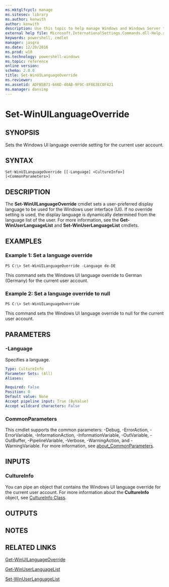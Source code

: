 ```yaml
---
ms.mktglfcycl: manage
ms.sitesec: library
ms.author: kenwith
author: kenwith
description: Use this topic to help manage Windows and Windows Server technologies with Windows PowerShell.
external help file: Microsoft.InternationalSettings.Commands.dll-Help.xml
keywords: powershell, cmdlet
manager: jasgro
ms.date: 12/20/2016
ms.prod: w10
ms.technology: powershell-windows
ms.topic: reference
online version: 
schema: 2.0.0
title: Set-WinUILanguageOverride
ms.reviewer:
ms.assetid: ADFB5B71-666D-40AB-9F9C-8F0E3EC0F421
ms.manager: dansimp
---
```


# Set-WinUILanguageOverride

## SYNOPSIS
Sets the Windows UI language override setting for the current user account.

## SYNTAX

```
Set-WinUILanguageOverride [[-Language] <CultureInfo>] [<CommonParameters>]
```

## DESCRIPTION
The **Set-WinUILanguageOverride** cmdlet sets a user-preferred display language to be used for the Windows user interface (UI).
If no override setting is used, the display language is dynamically determined from the language list of the user.
For more information, see the **Get-WinUserLanguageList** and **Set-WinUserLanguageList** cmdlets.

## EXAMPLES

### Example 1: Set a language override
```
PS C:\> Set-WinUILanguageOverride -Language de-DE
```

This command sets the Windows UI language override to German (Germany) for the current user account.

### Example 2: Set a language override to null
```
PS C:\> Set-WinUILanguageOverride
```

This command sets the Windows UI language override to null for the current user account.

## PARAMETERS

### -Language
Specifies a language.

```yaml
Type: CultureInfo
Parameter Sets: (All)
Aliases: 

Required: False
Position: 0
Default value: None
Accept pipeline input: True (ByValue)
Accept wildcard characters: False
```

### CommonParameters
This cmdlet supports the common parameters: -Debug, -ErrorAction, -ErrorVariable, -InformationAction, -InformationVariable, -OutVariable, -OutBuffer, -PipelineVariable, -Verbose, -WarningAction, and -WarningVariable. For more information, see [about_CommonParameters](http://go.microsoft.com/fwlink/?LinkID=113216).

## INPUTS

### CultureInfo
You can pipe an object that contains the Windows UI language override for the current user account.
For more information about the **CultureInfo** object, see [CultureInfo Class](http://go.microsoft.com/fwlink/?LinkID=242306).

## OUTPUTS

## NOTES

## RELATED LINKS

[Get-WinUILanguageOverride](./Get-WinUILanguageOverride.md)

[Get-WinUserLanguageList](./Get-WinUserLanguageList.md)

[Set-WinUserLanguageList](./Set-WinUserLanguageList.md)

